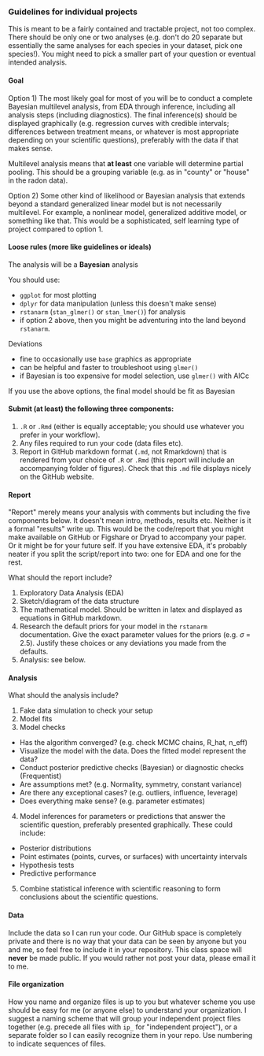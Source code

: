 ### Guidelines for individual projects
This is meant to be a fairly contained and tractable project, not too complex. There should be only one or two analyses (e.g. don't do 20 separate but essentially the same analyses for each species in your dataset, pick one species!). You might need to pick a smaller part of your question or eventual intended analysis.



#### Goal
Option 1) The most likely goal for most of you will be to conduct a complete Bayesian multilevel analysis, from EDA through inference, including all analysis steps (including diagnostics). The final inference(s) should be displayed graphically (e.g. regression curves with credible intervals; differences between treatment means, or whatever is most appropriate depending on your scientific questions), preferably with the data if that makes sense.

Multilevel analysis means that **at least** one variable will determine partial pooling. This should be a grouping variable (e.g. as in "county" or "house" in the radon data).

Option 2) Some other kind of likelihood or Bayesian analysis that extends beyond a standard generalized linear model but is not necessarily multilevel. For example, a nonlinear model, generalized additive model, or something like that. This would be a sophisticated, self learning type of project compared to option 1.



#### Loose rules (more like guidelines or ideals)
The analysis will be a **Bayesian** analysis

You should use:
* `ggplot` for most plotting
* `dplyr` for data manipulation (unless this doesn't make sense)
* `rstanarm` (`stan_glmer()` or `stan_lmer()`) for analysis
* if option 2 above, then you might be adventuring into the land beyond `rstanarm`.

Deviations
* fine to occasionally use `base` graphics as appropriate
* can be helpful and faster to troubleshoot using `glmer()`
* if Bayesian is too expensive for model selection, use `glmer()` with AICc

If you use the above options, the final model should be fit as Bayesian



#### Submit (at least) the following three components:
1. `.R` or `.Rmd` (either is equally acceptable; you should use whatever you prefer in your workflow).
2. Any files required to run your code (data files etc).
3. Report in GitHub markdown format (`.md`, not Rmarkdown) that is rendered from your choice of `.R` or `.Rmd` (this report will include an accompanying folder of figures). Check that this `.md` file displays nicely on the GitHub website.




#### Report
"Report" merely means your analysis with comments but including the five components below. It doesn't mean intro, methods, results etc. Neither is it a formal "results" write up. This would be the code/report that you might make available on GitHub or Figshare or Dryad to accompany your paper. Or it might be for your future self. If you have extensive EDA, it's probably neater if you split the script/report into two: one for EDA and one for the rest.

What should the report include?
1. Exploratory Data Analysis (EDA)
2. Sketch/diagram of the data structure
3. The mathematical model. Should be written in latex and displayed as equations in GitHub markdown. 
4. Research the default priors for your model in the `rstanarm` documentation. Give the exact parameter values for the priors (e.g. $\sigma$ = 2.5). Justify these choices or any deviations you made from the defaults.
5. Analysis: see below.




#### Analysis
What should the analysis include?

1. Fake data simulation to check your setup
2. Model fits
3. Model checks
  * Has the algorithm converged? (e.g. check MCMC chains, R_hat, n_eff)
  * Visualize the model with the data. Does the fitted model represent the data?
  * Conduct posterior predictive checks (Bayesian) or diagnostic checks (Frequentist)
  * Are assumptions met? (e.g. Normality, symmetry, constant variance)
  * Are there any exceptional cases? (e.g. outliers, influence, leverage)
  * Does everything make sense? (e.g. parameter estimates)
4. Model inferences for parameters or predictions that answer the scientific question, preferably presented graphically. These could include:
  * Posterior distributions
  * Point estimates (points, curves, or surfaces) with uncertainty intervals
  * Hypothesis tests
  * Predictive performance
5. Combine statistical inference with scientific reasoning to form conclusions about the scientific questions.



#### Data
Include the data so I can run your code. Our GitHub space is completely private and there is no way that your data can be seen by anyone but you and me, so feel free to include it in your repository. This class space will **never** be made public. If you would rather not post your data, please email it to me.



#### File organization
How you name and organize files is up to you but whatever scheme you use should be easy for me (or anyone else) to understand your organization. I suggest a naming scheme that will group your independent project files together (e.g. precede all files with `ip_` for "independent project"), or a separate folder so I can easily recognize them in your repo. Use numbering to indicate sequences of files.
